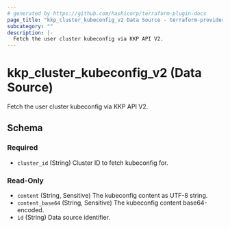 ```yaml
---
# generated by https://github.com/hashicorp/terraform-plugin-docs
page_title: "kkp_cluster_kubeconfig_v2 Data Source - terraform-provider-kkp"
subcategory: ""
description: |-
  Fetch the user cluster kubeconfig via KKP API V2.
---
```


# kkp_cluster_kubeconfig_v2 (Data Source)

Fetch the user cluster kubeconfig via KKP API V2.



<!-- schema generated by tfplugindocs -->
## Schema

### Required

- `cluster_id` (String) Cluster ID to fetch kubeconfig for.

### Read-Only

- `content` (String, Sensitive) The kubeconfig content as UTF-8 string.
- `content_base64` (String, Sensitive) The kubeconfig content base64-encoded.
- `id` (String) Data source identifier.
